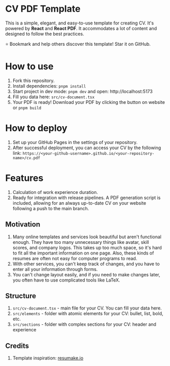 # CV PDF Template

This is a simple, elegant, and easy-to-use template for creating CV. It's powered by **React** and **React PDF**.
It accommodates a lot of content and designed to follow the best practices.

⭐ Bookmark and help others discover this template! Star it on GitHub.

# How to use

1. Fork this repository.
2. Install dependencies: `pnpm install`
3. Start project in dev mode: `pnpm dev` and open: http://localhost:5173
4. Fill you data here: `src/cv-document.tsx`
5. Your PDF is ready! Download your PDF by clicking the button on website or `pnpm build`

# How to deploy

1. Set up your GitHub Pages in the settings of your repository.
2. After successful deployment, you can access your CV by the following link: 
`https://<your-github-username>.github.io/<your-repository-name>/cv.pdf`

# Features

1. Calculation of work experience duration.
2. Ready for integration with release pipelines. A PDF generation script is included, allowing for an always up-to-date 
CV on your website following a push to the main branch.

## Motivation

1. Many online templates and services look beautiful but aren't functional enough. They have too many unnecessary 
things like avatar, skill scores, and company logos. This takes up too much space, so it's hard to fit all the important information on one page. Also, these kinds of resumes are often not easy for computer programs to read.
2. With other services, you can't keep track of changes, and you have to enter all your information through forms.
3. You can't change layout easily, and if you need to make changes later, you often have to use complicated
tools like LaTeX.

## Structure

1. `src/cv-document.tsx` - main file for your CV. You can fill your data here.
2. `src/elements` - folder with atomic elements for your CV: bullet, list, bold, etc.
3. `src/sections` - folder with complex sections for your CV: header and experience

## Credits

1. Template inspiration: [resumake.io](https://github.com/saadq/resumake.io)
